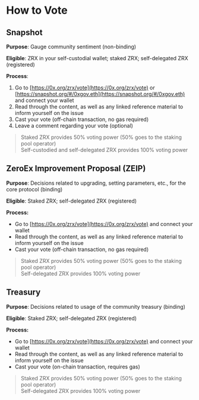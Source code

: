 # How to Vote

## Snapshot

**Purpose**: Gauge community sentiment (non-binding)

**Eligible**: ZRX in your self-custodial wallet; staked ZRX; self-delegated ZRX (registered)

**Process**:&#x20;

1. Go to [https://0x.org/zrx/vote](https://0x.org/zrx/vote) or [https://snapshot.org/#/0xgov.eth](https://snapshot.org/#/0xgov.eth) and connect your wallet
2. Read through the content, as well as any linked reference material to inform yourself on the issue
3. Cast your vote (off-chain transaction, no gas required)
4. Leave a comment regarding your vote (optional)

> Staked ZRX provides 50% voting power (50% goes to the staking pool operator)\
> Self-custodied and self-delegated ZRX provides 100% voting power

## ZeroEx Improvement Proposal (ZEIP)

**Purpose**: Decisions related to upgrading, setting parameters, etc., for the core protocol (binding)

**Eligible**: Staked ZRX; self-delegated ZRX (registered)

**Process:**&#x20;

* Go to [https://0x.org/zrx/vote](https://0x.org/zrx/vote) and connect your wallet
* Read through the content, as well as any linked reference material to inform yourself on the issue
* Cast your vote (off-chain transaction, no gas required)

> Staked ZRX provides 50% voting power (50% goes to the staking pool operator)\
> Self-delegated ZRX provides 100% voting power

## Treasury

**Purpose**: Decisions related to usage of the community treasury (binding)

**Eligible**: Staked ZRX; self-delegated ZRX (registered)

**Process:**&#x20;

* Go to [https://0x.org/zrx/vote](https://0x.org/zrx/vote) and connect your wallet
* Read through the content, as well as any linked reference material to inform yourself on the issue
* Cast your vote (on-chain transaction, requires gas)

> Staked ZRX provides 50% voting power (50% goes to the staking pool operator)\
> Self-delegated ZRX provides 100% voting power
